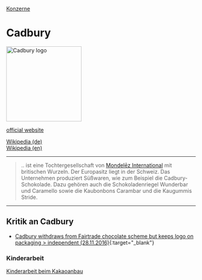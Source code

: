 [Konzerne](../konzerne.html)   

# Cadbury

<img src="https://upload.wikimedia.org/wikipedia/commons/0/08/Cadbury.svg" height="200" alt="Cadbury logo">

<a target="_blank" href="https://www.mondelezinternational.com/">official website</a>   

<a target="_blank" href="https://de.wikipedia.org/wiki/Cadbury_plc">Wikipedia (de)</a>   
<a target="_blank" href="https://en.wikipedia.org/wiki/Cadbury">Wikipedia (en)</a>   

---

> .. ist eine Tochtergesellschaft von [Mondelēz International](../konzerne/mondelez_international.html) mit britischen Wurzeln. Der Europasitz liegt in der Schweiz. Das Unternehmen produziert Süßwaren, wie zum Beispiel die Cadbury-Schokolade. Dazu gehören auch die Schokoladenriegel Wunderbar und Caramello sowie die Kaubonbons Carambar und die Kaugummis Stride.

---

## Kritik an Cadbury

* [Cadbury withdraws from Fairtrade chocolate scheme but keeps logo on packaging > independent (28.11.2016)](https://www.independent.co.uk/news/business/news/cadbury-chocolate-fairtrade-logo-scheme-at-risk-mondelez-international-a7443226.html){:target="_blank"}  

### <a name="kinderarbeit">Kinderarbeit</a>
[Kinderarbeit beim Kakaoanbau](../thema/kakaoanbau.html)
